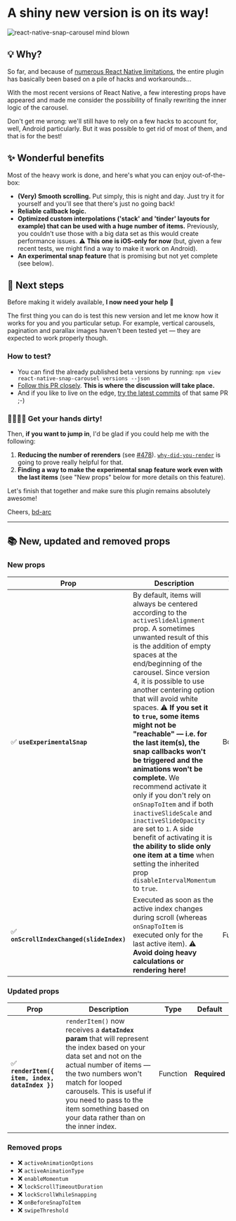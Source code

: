 # A shiny new version is on its way!

![react-native-snap-carousel mind blown](https://i.imgur.com/hPFlKCx.gif)

## 💡 Why?

So far, and because of [numerous React Native limitations](https://github.com/archriss/react-native-snap-carousel/issues/203), the entire plugin has basically been based on a pile of hacks and workarounds...

With the most recent versions of React Native, a few interesting props have appeared and made me consider the possibility of finally rewriting the inner logic of the carousel.

Don't get me wrong: we'll still have to rely on a few hacks to account for, well, Android particularly. But it was possible to get rid of most of them, and that is for the best!

## ✨ Wonderful benefits

Most of the heavy work is done, and here's what you can enjoy out-of-the-box:

- **(Very) Smooth scrolling.** Put simply, this is night and day. Just try it for yourself and you'll see that there's just no going back!
- **Reliable callback logic.**
- **Optimized custom interpolations ('stack' and 'tinder' layouts for example) that can be used with a huge number of items.** Previously, you couldn't use those with a big data set as this would create performance issues. :warning: **This one is iOS-only for now** (but, given a few recent tests, we might find a way to make it work on Android).
- **An experimental snap feature** that is promising but not yet complete (see below).

## 📍 Next steps

Before making it widely available, **I now need your help** 🙌

The first thing you can do is test this new version and let me know how it works for you and you particular setup. For example, vertical carousels, pagination and parallax images haven't been tested yet — they are expected to work properly though.

### How to test?

- You can find the already published beta versions by running: `npm view react-native-snap-carousel versions --json`
- [Follow this PR closely](https://github.com/archriss/react-native-snap-carousel/pull/678). **This is where the discussion will take place.**
- And if you like to live on the edge, [try the latest commits](https://stackoverflow.com/a/27630247/) of that same PR ;-)

### 🦸‍♀️🦸‍♂️ Get your hands dirty!

Then, **if you want to jump in**, I'd be glad if you could help me with the following:

1. **Reducing the number of rerenders** (see [#478](https://github.com/archriss/react-native-snap-carousel/issues/478)). [`why-did-you-render`](https://github.com/welldone-software/why-did-you-render) is going to prove really helpful for that.
2. **Finding a way to make the experimental snap feature work even with the last items** (see "New props" below for more details on this feature).

Let's finish that together and make sure this plugin remains absolutely awesome!

Cheers,
[bd-arc](https://github.com/bd-arc)

---

## 📚 New, updated and removed props

### New props

Prop | Description | Type | Default
------ | ------ | ------ | ------
✅ **`useExperimentalSnap`** | By default, items will always be centered according to the `activeSlideAlignment` prop. A sometimes unwanted result of this is the addition of empty spaces at the end/beginning of the carousel. Since version 4, it is possible to use another centering option that will avoid white spaces. :warning: **If you set it to `true`, some items might not be "reachable" — i.e. for the last item(s), the snap callbacks won't be triggered and the animations won't be complete.** We recommend activate it only if you don't rely on `onSnapToItem` and if both `inactiveSlideScale` and `inactiveSlideOpacity` are set to `1`. A side benefit of activating it is **the ability to slide only one item at a time** when setting the inherited prop `disableIntervalMomentum` to `true`. | Boolean | `false`
✅ **`onScrollIndexChanged(slideIndex)`** | Executed as soon as the active index changes during scroll (whereas `onSnapToItem` is executed only for the last active item). :warning: **Avoid doing heavy calculations or rendering here!** | Function | `undefined`

### Updated props

Prop | Description | Type | Default
------ | ------ | ------ | ------
✅ **`renderItem({ item, index, dataIndex })`** | `renderItem()` now receives a **`dataIndex` param** that will represent the index based on your data set and not on the actual number of items — the two numbers won't match for looped carousels. This is useful if you need to pass to the item something based on your data rather than on the inner index. | Function | **Required**

### Removed props

- ❌ `activeAnimationOptions`
- ❌ `activeAnimationType`
- ❌ `enableMomentum`
- ❌ `lockScrollTimeoutDuration`
- ❌ `lockScrollWhileSnapping`
- ❌ `onBeforeSnapToItem`
- ❌ `swipeThreshold`